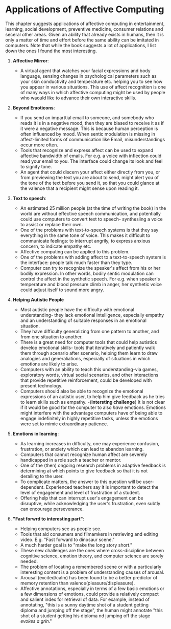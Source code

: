 # Applications of Affective Computing

This chapter suggests applications of affective computing in entertainment, learning, social development, preventive medicine, consumer relations and seceral other areas. Given an ability that already exists in humans, then it is only a matter of time and effort before the same ability can be imitated in computers. Note that while the book suggests a lot of applications, I list down the ones I found the  most interesting.

1. **Affective Mirror**:
	- A virtual agent that watches your facial expressions and body language, sensing changes in psychological parameters such as your skin conductivity and temperature etc. helping you to see how you appear in various situations. This use of affect recognition is one of many ways in which affective computing might be used by people who waould like to advance their own interactive skills.

2. **Beyond Emoticons**:
	- If you send an imparttial email to someone, and somebody who reads it is in a negative mood, then they are biased to receive it as if it were a negative message. This is because human perception is often influenced by mood. When sentic modulation is missing in affect-limited forms of communication like Email, misunderstandings occur more often.
	- Tools that recognize and express affect can be used to expand affective bandwidth of emails. For e.g. a voice with inflection could read your email to you. The interface could change its look and feel to signify tone. 
	- An agent that could discern your affect either directly from you, or from previewing the text you are about to send, might alert you of the tone of the text before you send it, so that you could glance at the valence that a recipient might sense upon reading it.

3. **Text to speech**:
	- An estimated 25 million people (at the time of writing the book) in the world are without effective speech communication, and potentially could use computers to convert text to speech- synthesiing a voice to assist or replace their own. 
	- One of the problems with text-to-speech systems is that they say everything in the same tone of voice. This makes it difficult to communicate feelings: to interrupt angrily, to express anxious concern, to indicate empathy etc.
	- Affective computing can be applied to this problem.
	- One of the problems with adding affect to a text-to-speech system is the interface: people talk much faster than they type.
	- Computer can try to recognize the speaker's affect from his or her bodily expression. In other words, bodily sentic modulation can control the affect in the synthetic speech. For e.g. when speaker's temperature and blood pressure climb in anger, her synthetic voice could adjust itself to sound more angry. 
4. **Helping Autistic People**
	- Most autistic people have the difficulty with emotional understanding- they lack emotional intelligence, especially empathy and an understanding of suitable responses in an emotional situation.
	- They have difficulty generalizing from one pattern to another, and from one situation to another.
	- There is a great need for computer tools that could help autistics develop emotional skills- tools that iteratively and patiently walk them through scenario after scenario, helping them learn to draw analogies and generaliations, especially of situations in which emotions are likely to arise.
	- Computers with an ability to teach this understanding-via games, exploratory words, virtual social scenarios, and other interactions that provide repetitive reinforcement, could be developed with present technology.
	- Computers should also be able to recognize the emotional expressions of an autistic user, to help him give feedback as he tries to learn skills such as empathy.
	-(**Intersting challenge**) It is not clear if it would be good for the computer to also *have* emotions. Emotions might interfere with the advantage computers have of being able to engage indefinitely in highly repetitive tasks, unless the emotions were set to mimic extraordinary patience.
5. **Emotions in learning**:
	- As learning increases in difficulty, one may experience confusion, frustration, or anxiety which can lead to abandon learning.
	- Computers that cannot recognize human affect are severely handicapped in a role such a teacher or mentor.
	- One of the (then) ongoing research problems in adaptive feedback is determining at which points to give feedback so that it is not derailing to the user. 
	- To complicate matters, the answer to this question will be user-dependent. Experienced teachers say it is important to detect the level of engagement and level of frustration of a student.
	- Offering help that can interrupt user's engagement can be disruptive, while acknowledging the user's frustration, even subtly can encourage perseverance.

6. **"Fast forwrd to interesting part"**:
	- Helping computers see as people see.
	- Tools that aid consumers and filmamkers in retrieving and editing video. E.g. "Fast forward to dinosaur scene."
	- A much harder goal is to "make the long story short."
	- These new challenges are the ones where cross-discipline between cognitive science, emotion theory, and computer science are sorely needed.
	- The problem of locating a remembered scene or with a particularly interesting content is a problem of understanding causes of arousal.
	- Arousal (excited/calm) has been found to be a better predictor of memory retention than valence(pleasure/displeasure).
	- Affective annotations, especially in terms of a few basic emotions or a few dimensions of emotions, could provide a relatively compact and salient index for retrieval of data. For example, instead of annotating, "this is a sunny daytime shot of a student getting diploma and jumping off the stage", the human might annotate "this shot of a student getting his diploma nd jumping off the stage *evokes a grin*."

	